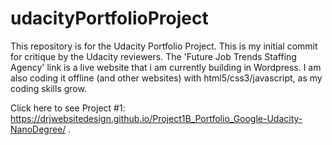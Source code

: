 # udacityPortfolioProject
This repository is for the Udacity Portfolio Project. This is my initial commit for critique by the Udacity reviewers. The 'Future Job Trends Staffing Agency' link is a live website that i am currently building in Wordpress. I am also coding it offline (and other websites) with html5/css3/javascript, as my coding skills grow. 

Click here to see Project #1:  https://drjwebsitedesign.github.io/Project1B_Portfolio_Google-Udacity-NanoDegree/ .
